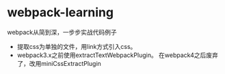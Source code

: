 # webpack-learning
webpack从简到深，一步步实战代码例子

- 提取css为单独的文件，用link方式引入css。
- webpack3.x之前使用extractTextWebpackPlugin。 在webpack4之后废弃了，改用miniCssExtractPlugin
